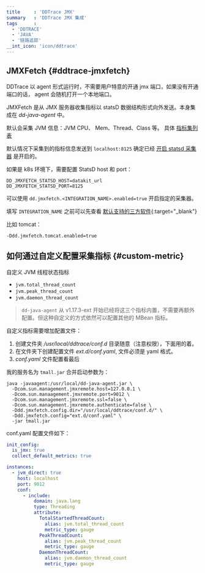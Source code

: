 ```yaml
---
title     : 'DDTrace JMX'
summary   : 'DDTrace JMX 集成'
tags      :
  - 'DDTRACE'
  - 'JAVA'
  - '链路追踪'
__int_icon: 'icon/ddtrace'
---
```


## JMXFetch {#ddtrace-jmxfetch}

DDTrace 以 agent 形式运行时，不需要用户特意的开通 jmx 端口，如果没有开通端口的话， agent 会随机打开一个本地端口。

JMXFetch 是从 JMX 服务器收集指标以 statsD 数据结构形式向外发送。本身集成在 *dd-java-agent* 中。

默认会采集 JVM 信息：JVM CPU、 Mem、Thread、Class 等。 具体 [指标集列表](jvm.md#metric)

默认情况下采集到的指标信息发送到 `localhost:8125` 确定已经 [开启 statsd 采集器](statsd.md) 是开启的。

如果是 k8s 环境下，需要配置 StatsD host 和 port：

```shell
DD_JMXFETCH_STATSD_HOST=datakit_url
DD_JMXFETCH_STATSD_PORT=8125
```

可以使用 `dd.jmxfetch.<INTEGRATION_NAME>.enabled=true` 开启指定的采集器。

填写 `INTEGRATION_NAME` 之前可以先查看 [默认支持的三方软件](https://docs.datadoghq.com/integrations/){:target="_blank"}

比如 tomcat：

```shell
-Ddd.jmxfetch.tomcat.enabled=true
```

## 如何通过自定义配置采集指标 {#custom-metric}

自定义 JVM 线程状态指标

- `jvm.total_thread_count`
- `jvm.peak_thread_count`
- `jvm.daemon_thread_count`

> `dd-java-agent` 从 v1.17.3-ext 开始已经将这三个指标内置，不需要再额外配置。但这种自定义的方式依然可以配置其他的 MBean 指标。

自定义指标需要增加配置文件：

1. 创建文件夹 */usr/local/ddtrace/conf.d* 目录随意（注意权限），下面用的着。
2. 在文件夹下创建配置文件 *ext.d/conf.yaml*, 文件必须是 yaml 格式。
3. *conf.yaml* 文件配置看最后

我的服务名为 `tmall.jar` 合并启动参数为：

```shell
java -javaagent:/usr/local/dd-java-agent.jar \
  -Dcom.sun.management.jmxremote.host=127.0.0.1 \
  -Dcom.sun.manaagement.jmxremote.port=9012 \
  -Dcom.sun.management.jmxremote.ssl=false \
  -Dcom.sun.management.jmxremote.authenticate=false \
  -Ddd.jmxfetch.config.dir="/usr/local/ddtrace/conf.d/" \
  -Ddd.jmxfetch.config="ext.d/conf.yaml" \
  -jar tmall.jar
```

conf.yaml 配置文件如下：

```yaml
init_config:
  is_jmx: true
  collect_default_metrics: true

instances:
  - jvm_direct: true
    host: localhost
    port: 9012
    conf: 
      - include:
          domain: java.lang
          type: Threading
          attribute:
            TotalStartedThreadCount:
              alias: jvm.total_thread_count
              metric_type: gauge
            PeakThreadCount:
              alias: jvm.peak_thread_count
              metric_type: gauge
            DaemonThreadCount:
              alias: jvm.daemon_thread_count
              metric_type: gauge
```
